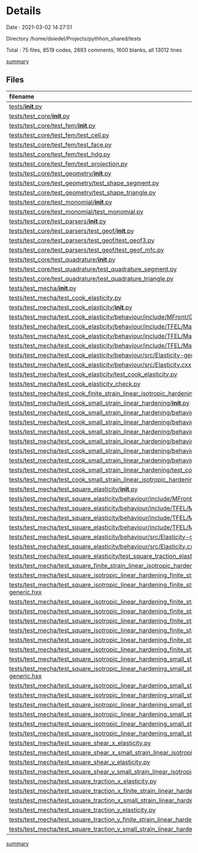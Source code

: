 # Details

Date : 2021-03-02 14:27:51

Directory /home/dsiedel/Projects/pythhon_shared/tests

Total : 75 files,  8519 codes, 2893 comments, 1600 blanks, all 13012 lines

[summary](results.md)

## Files
| filename | language | code | comment | blank | total |
| :--- | :--- | ---: | ---: | ---: | ---: |
| [tests/__init__.py](/tests/__init__.py) | Python | 0 | 0 | 1 | 1 |
| [tests/test_core/__init__.py](/tests/test_core/__init__.py) | Python | 0 | 0 | 1 | 1 |
| [tests/test_core/test_fem/__init__.py](/tests/test_core/test_fem/__init__.py) | Python | 0 | 0 | 1 | 1 |
| [tests/test_core/test_fem/test_cell.py](/tests/test_core/test_fem/test_cell.py) | Python | 18 | 4 | 7 | 29 |
| [tests/test_core/test_fem/test_face.py](/tests/test_core/test_fem/test_face.py) | Python | 21 | 1 | 7 | 29 |
| [tests/test_core/test_fem/test_hdg.py](/tests/test_core/test_fem/test_hdg.py) | Python | 16 | 0 | 12 | 28 |
| [tests/test_core/test_fem/test_projection.py](/tests/test_core/test_fem/test_projection.py) | Python | 59 | 11 | 14 | 84 |
| [tests/test_core/test_geometry/__init__.py](/tests/test_core/test_geometry/__init__.py) | Python | 0 | 0 | 1 | 1 |
| [tests/test_core/test_geometry/test_shape_segment.py](/tests/test_core/test_geometry/test_shape_segment.py) | Python | 35 | 0 | 6 | 41 |
| [tests/test_core/test_geometry/test_shape_triangle.py](/tests/test_core/test_geometry/test_shape_triangle.py) | Python | 46 | 2 | 6 | 54 |
| [tests/test_core/test_monomial/__init__.py](/tests/test_core/test_monomial/__init__.py) | Python | 0 | 0 | 1 | 1 |
| [tests/test_core/test_monomial/test_monomial.py](/tests/test_core/test_monomial/test_monomial.py) | Python | 27 | 0 | 7 | 34 |
| [tests/test_core/test_parsers/__init__.py](/tests/test_core/test_parsers/__init__.py) | Python | 0 | 0 | 1 | 1 |
| [tests/test_core/test_parsers/test_geof/__init__.py](/tests/test_core/test_parsers/test_geof/__init__.py) | Python | 0 | 0 | 1 | 1 |
| [tests/test_core/test_parsers/test_geof/test_geof3.py](/tests/test_core/test_parsers/test_geof/test_geof3.py) | Python | 138 | 28 | 11 | 177 |
| [tests/test_core/test_parsers/test_geof/test_geof_mfc.py](/tests/test_core/test_parsers/test_geof/test_geof_mfc.py) | Python | 167 | 0 | 12 | 179 |
| [tests/test_core/test_quadrature/__init__.py](/tests/test_core/test_quadrature/__init__.py) | Python | 0 | 0 | 1 | 1 |
| [tests/test_core/test_quadrature/test_quadrature_segment.py](/tests/test_core/test_quadrature/test_quadrature_segment.py) | Python | 44 | 6 | 5 | 55 |
| [tests/test_core/test_quadrature/test_quadrature_triangle.py](/tests/test_core/test_quadrature/test_quadrature_triangle.py) | Python | 76 | 0 | 5 | 81 |
| [tests/test_mecha/__init__.py](/tests/test_mecha/__init__.py) | Python | 0 | 0 | 1 | 1 |
| [tests/test_mecha/test_cook_elasticity.py](/tests/test_mecha/test_cook_elasticity.py) | Python | 76 | 172 | 23 | 271 |
| [tests/test_mecha/test_cook_elasticity/__init__.py](/tests/test_mecha/test_cook_elasticity/__init__.py) | Python | 0 | 0 | 1 | 1 |
| [tests/test_mecha/test_cook_elasticity/behaviour/include/MFront/GenericBehaviour/Elasticity-generic.hxx](/tests/test_mecha/test_cook_elasticity/behaviour/include/MFront/GenericBehaviour/Elasticity-generic.hxx) | C++ | 32 | 21 | 15 | 68 |
| [tests/test_mecha/test_cook_elasticity/behaviour/include/TFEL/Material/Elasticity.hxx](/tests/test_mecha/test_cook_elasticity/behaviour/include/TFEL/Material/Elasticity.hxx) | C++ | 377 | 93 | 67 | 537 |
| [tests/test_mecha/test_cook_elasticity/behaviour/include/TFEL/Material/ElasticityBehaviourData.hxx](/tests/test_mecha/test_cook_elasticity/behaviour/include/TFEL/Material/ElasticityBehaviourData.hxx) | C++ | 124 | 24 | 32 | 180 |
| [tests/test_mecha/test_cook_elasticity/behaviour/include/TFEL/Material/ElasticityIntegrationData.hxx](/tests/test_mecha/test_cook_elasticity/behaviour/include/TFEL/Material/ElasticityIntegrationData.hxx) | C++ | 125 | 31 | 27 | 183 |
| [tests/test_mecha/test_cook_elasticity/behaviour/src/Elasticity-generic.cxx](/tests/test_mecha/test_cook_elasticity/behaviour/src/Elasticity-generic.cxx) | C++ | 150 | 6 | 47 | 203 |
| [tests/test_mecha/test_cook_elasticity/behaviour/src/Elasticity.cxx](/tests/test_mecha/test_cook_elasticity/behaviour/src/Elasticity.cxx) | C++ | 101 | 8 | 13 | 122 |
| [tests/test_mecha/test_cook_elasticity/test_cook_elasticity.py](/tests/test_mecha/test_cook_elasticity/test_cook_elasticity.py) | Python | 114 | 48 | 24 | 186 |
| [tests/test_mecha/test_cook_elasticity_check.py](/tests/test_mecha/test_cook_elasticity_check.py) | Python | 81 | 70 | 22 | 173 |
| [tests/test_mecha/test_cook_finite_strain_linear_isotropic_hardening.py](/tests/test_mecha/test_cook_finite_strain_linear_isotropic_hardening.py) | Python | 72 | 156 | 20 | 248 |
| [tests/test_mecha/test_cook_small_strain_linear_hardening/__init__.py](/tests/test_mecha/test_cook_small_strain_linear_hardening/__init__.py) | Python | 0 | 0 | 1 | 1 |
| [tests/test_mecha/test_cook_small_strain_linear_hardening/behaviour/include/MFront/GenericBehaviour/IsotropicLinearHardeningPlasticity-generic.hxx](/tests/test_mecha/test_cook_small_strain_linear_hardening/behaviour/include/MFront/GenericBehaviour/IsotropicLinearHardeningPlasticity-generic.hxx) | C++ | 32 | 21 | 15 | 68 |
| [tests/test_mecha/test_cook_small_strain_linear_hardening/behaviour/include/TFEL/Material/IsotropicLinearHardeningPlasticity.hxx](/tests/test_mecha/test_cook_small_strain_linear_hardening/behaviour/include/TFEL/Material/IsotropicLinearHardeningPlasticity.hxx) | C++ | 430 | 99 | 66 | 595 |
| [tests/test_mecha/test_cook_small_strain_linear_hardening/behaviour/include/TFEL/Material/IsotropicLinearHardeningPlasticityBehaviourData.hxx](/tests/test_mecha/test_cook_small_strain_linear_hardening/behaviour/include/TFEL/Material/IsotropicLinearHardeningPlasticityBehaviourData.hxx) | C++ | 138 | 24 | 32 | 194 |
| [tests/test_mecha/test_cook_small_strain_linear_hardening/behaviour/include/TFEL/Material/IsotropicLinearHardeningPlasticityIntegrationData.hxx](/tests/test_mecha/test_cook_small_strain_linear_hardening/behaviour/include/TFEL/Material/IsotropicLinearHardeningPlasticityIntegrationData.hxx) | C++ | 125 | 31 | 27 | 183 |
| [tests/test_mecha/test_cook_small_strain_linear_hardening/behaviour/src/IsotropicLinearHardeningPlasticity-generic.cxx](/tests/test_mecha/test_cook_small_strain_linear_hardening/behaviour/src/IsotropicLinearHardeningPlasticity-generic.cxx) | C++ | 153 | 6 | 48 | 207 |
| [tests/test_mecha/test_cook_small_strain_linear_hardening/behaviour/src/IsotropicLinearHardeningPlasticity.cxx](/tests/test_mecha/test_cook_small_strain_linear_hardening/behaviour/src/IsotropicLinearHardeningPlasticity.cxx) | C++ | 111 | 8 | 13 | 132 |
| [tests/test_mecha/test_cook_small_strain_linear_hardening/test_cook_small_strain_linear_isotropic_hardening.py](/tests/test_mecha/test_cook_small_strain_linear_hardening/test_cook_small_strain_linear_isotropic_hardening.py) | Python | 115 | 73 | 23 | 211 |
| [tests/test_mecha/test_cook_small_strain_linear_isotropic_hardening.py](/tests/test_mecha/test_cook_small_strain_linear_isotropic_hardening.py) | Python | 115 | 73 | 23 | 211 |
| [tests/test_mecha/test_square_elasticity/__init__.py](/tests/test_mecha/test_square_elasticity/__init__.py) | Python | 0 | 0 | 1 | 1 |
| [tests/test_mecha/test_square_elasticity/behaviour/include/MFront/GenericBehaviour/Elasticity-generic.hxx](/tests/test_mecha/test_square_elasticity/behaviour/include/MFront/GenericBehaviour/Elasticity-generic.hxx) | C++ | 32 | 21 | 15 | 68 |
| [tests/test_mecha/test_square_elasticity/behaviour/include/TFEL/Material/Elasticity.hxx](/tests/test_mecha/test_square_elasticity/behaviour/include/TFEL/Material/Elasticity.hxx) | C++ | 377 | 93 | 67 | 537 |
| [tests/test_mecha/test_square_elasticity/behaviour/include/TFEL/Material/ElasticityBehaviourData.hxx](/tests/test_mecha/test_square_elasticity/behaviour/include/TFEL/Material/ElasticityBehaviourData.hxx) | C++ | 124 | 24 | 32 | 180 |
| [tests/test_mecha/test_square_elasticity/behaviour/include/TFEL/Material/ElasticityIntegrationData.hxx](/tests/test_mecha/test_square_elasticity/behaviour/include/TFEL/Material/ElasticityIntegrationData.hxx) | C++ | 125 | 31 | 27 | 183 |
| [tests/test_mecha/test_square_elasticity/behaviour/src/Elasticity-generic.cxx](/tests/test_mecha/test_square_elasticity/behaviour/src/Elasticity-generic.cxx) | C++ | 150 | 6 | 47 | 203 |
| [tests/test_mecha/test_square_elasticity/behaviour/src/Elasticity.cxx](/tests/test_mecha/test_square_elasticity/behaviour/src/Elasticity.cxx) | C++ | 101 | 8 | 13 | 122 |
| [tests/test_mecha/test_square_elasticity/test_square_traction_elasticity.py](/tests/test_mecha/test_square_elasticity/test_square_traction_elasticity.py) | Python | 220 | 86 | 23 | 329 |
| [tests/test_mecha/test_square_finite_strain_linear_isotropic_hardening.py](/tests/test_mecha/test_square_finite_strain_linear_isotropic_hardening.py) | Python | 85 | 71 | 22 | 178 |
| [tests/test_mecha/test_square_isotropic_linear_hardening_finite_strain/__init__.py](/tests/test_mecha/test_square_isotropic_linear_hardening_finite_strain/__init__.py) | Python | 0 | 0 | 1 | 1 |
| [tests/test_mecha/test_square_isotropic_linear_hardening_finite_strain/behaviour/include/MFront/GenericBehaviour/IsotropicLinearHardeningPlasticity-generic.hxx](/tests/test_mecha/test_square_isotropic_linear_hardening_finite_strain/behaviour/include/MFront/GenericBehaviour/IsotropicLinearHardeningPlasticity-generic.hxx) | C++ | 32 | 21 | 15 | 68 |
| [tests/test_mecha/test_square_isotropic_linear_hardening_finite_strain/behaviour/include/TFEL/Material/IsotropicLinearHardeningPlasticity.hxx](/tests/test_mecha/test_square_isotropic_linear_hardening_finite_strain/behaviour/include/TFEL/Material/IsotropicLinearHardeningPlasticity.hxx) | C++ | 433 | 99 | 66 | 598 |
| [tests/test_mecha/test_square_isotropic_linear_hardening_finite_strain/behaviour/include/TFEL/Material/IsotropicLinearHardeningPlasticityBehaviourData.hxx](/tests/test_mecha/test_square_isotropic_linear_hardening_finite_strain/behaviour/include/TFEL/Material/IsotropicLinearHardeningPlasticityBehaviourData.hxx) | C++ | 138 | 24 | 32 | 194 |
| [tests/test_mecha/test_square_isotropic_linear_hardening_finite_strain/behaviour/include/TFEL/Material/IsotropicLinearHardeningPlasticityIntegrationData.hxx](/tests/test_mecha/test_square_isotropic_linear_hardening_finite_strain/behaviour/include/TFEL/Material/IsotropicLinearHardeningPlasticityIntegrationData.hxx) | C++ | 125 | 31 | 27 | 183 |
| [tests/test_mecha/test_square_isotropic_linear_hardening_finite_strain/behaviour/src/IsotropicLinearHardeningPlasticity-generic.cxx](/tests/test_mecha/test_square_isotropic_linear_hardening_finite_strain/behaviour/src/IsotropicLinearHardeningPlasticity-generic.cxx) | C++ | 809 | 26 | 48 | 883 |
| [tests/test_mecha/test_square_isotropic_linear_hardening_finite_strain/behaviour/src/IsotropicLinearHardeningPlasticity.cxx](/tests/test_mecha/test_square_isotropic_linear_hardening_finite_strain/behaviour/src/IsotropicLinearHardeningPlasticity.cxx) | C++ | 111 | 8 | 13 | 132 |
| [tests/test_mecha/test_square_isotropic_linear_hardening_finite_strain/test_square_isotropic_linear_hardening_finite_strain.py](/tests/test_mecha/test_square_isotropic_linear_hardening_finite_strain/test_square_isotropic_linear_hardening_finite_strain.py) | Python | 158 | 90 | 23 | 271 |
| [tests/test_mecha/test_square_isotropic_linear_hardening_small_strain/__init__.py](/tests/test_mecha/test_square_isotropic_linear_hardening_small_strain/__init__.py) | Python | 0 | 0 | 1 | 1 |
| [tests/test_mecha/test_square_isotropic_linear_hardening_small_strain/behaviour/include/MFront/GenericBehaviour/IsotropicLinearHardeningPlasticity-generic.hxx](/tests/test_mecha/test_square_isotropic_linear_hardening_small_strain/behaviour/include/MFront/GenericBehaviour/IsotropicLinearHardeningPlasticity-generic.hxx) | C++ | 32 | 21 | 15 | 68 |
| [tests/test_mecha/test_square_isotropic_linear_hardening_small_strain/behaviour/include/TFEL/Material/IsotropicLinearHardeningPlasticity.hxx](/tests/test_mecha/test_square_isotropic_linear_hardening_small_strain/behaviour/include/TFEL/Material/IsotropicLinearHardeningPlasticity.hxx) | C++ | 430 | 99 | 66 | 595 |
| [tests/test_mecha/test_square_isotropic_linear_hardening_small_strain/behaviour/include/TFEL/Material/IsotropicLinearHardeningPlasticityBehaviourData.hxx](/tests/test_mecha/test_square_isotropic_linear_hardening_small_strain/behaviour/include/TFEL/Material/IsotropicLinearHardeningPlasticityBehaviourData.hxx) | C++ | 138 | 24 | 32 | 194 |
| [tests/test_mecha/test_square_isotropic_linear_hardening_small_strain/behaviour/include/TFEL/Material/IsotropicLinearHardeningPlasticityIntegrationData.hxx](/tests/test_mecha/test_square_isotropic_linear_hardening_small_strain/behaviour/include/TFEL/Material/IsotropicLinearHardeningPlasticityIntegrationData.hxx) | C++ | 125 | 31 | 27 | 183 |
| [tests/test_mecha/test_square_isotropic_linear_hardening_small_strain/behaviour/src/IsotropicLinearHardeningPlasticity-generic.cxx](/tests/test_mecha/test_square_isotropic_linear_hardening_small_strain/behaviour/src/IsotropicLinearHardeningPlasticity-generic.cxx) | C++ | 153 | 6 | 48 | 207 |
| [tests/test_mecha/test_square_isotropic_linear_hardening_small_strain/behaviour/src/IsotropicLinearHardeningPlasticity.cxx](/tests/test_mecha/test_square_isotropic_linear_hardening_small_strain/behaviour/src/IsotropicLinearHardeningPlasticity.cxx) | C++ | 111 | 8 | 13 | 132 |
| [tests/test_mecha/test_square_isotropic_linear_hardening_small_strain/test_square_isotropic_linear_hardening_small_strain.py](/tests/test_mecha/test_square_isotropic_linear_hardening_small_strain/test_square_isotropic_linear_hardening_small_strain.py) | Python | 220 | 89 | 24 | 333 |
| [tests/test_mecha/test_square_shear_x_elasticity.py](/tests/test_mecha/test_square_shear_x_elasticity.py) | Python | 92 | 65 | 23 | 180 |
| [tests/test_mecha/test_square_shear_x_small_strain_linear_isotropic_hardening.py](/tests/test_mecha/test_square_shear_x_small_strain_linear_isotropic_hardening.py) | Python | 92 | 65 | 25 | 182 |
| [tests/test_mecha/test_square_shear_y_elasticity.py](/tests/test_mecha/test_square_shear_y_elasticity.py) | Python | 92 | 74 | 23 | 189 |
| [tests/test_mecha/test_square_shear_y_small_strain_linear_isotropic_hardening.py](/tests/test_mecha/test_square_shear_y_small_strain_linear_isotropic_hardening.py) | Python | 92 | 137 | 30 | 259 |
| [tests/test_mecha/test_square_traction_x_elasticity.py](/tests/test_mecha/test_square_traction_x_elasticity.py) | Python | 220 | 86 | 23 | 329 |
| [tests/test_mecha/test_square_traction_x_finite_strain_linear_hardening.py](/tests/test_mecha/test_square_traction_x_finite_strain_linear_hardening.py) | Python | 155 | 81 | 28 | 264 |
| [tests/test_mecha/test_square_traction_x_small_strain_linear_hardening.py](/tests/test_mecha/test_square_traction_x_small_strain_linear_hardening.py) | Python | 156 | 108 | 28 | 292 |
| [tests/test_mecha/test_square_traction_y_elasticity.py](/tests/test_mecha/test_square_traction_y_elasticity.py) | Python | 91 | 71 | 22 | 184 |
| [tests/test_mecha/test_square_traction_y_finite_strain_linear_hardening.py](/tests/test_mecha/test_square_traction_y_finite_strain_linear_hardening.py) | Python | 91 | 139 | 31 | 261 |
| [tests/test_mecha/test_square_traction_y_small_strain_linear_hardening.py](/tests/test_mecha/test_square_traction_y_small_strain_linear_hardening.py) | Python | 91 | 134 | 29 | 254 |

[summary](results.md)